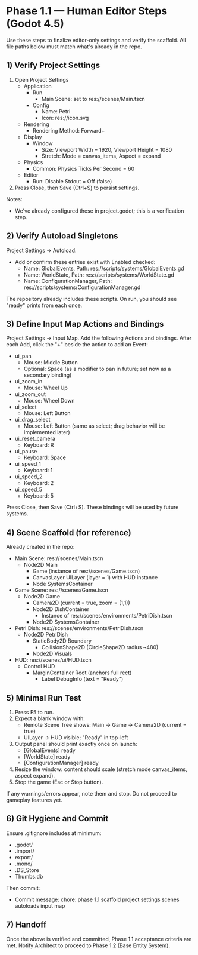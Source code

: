# Phase 1.1 — Human Editor Steps (Godot 4.5)

Use these steps to finalize editor-only settings and verify the scaffold. All file paths below must match what's already in the repo.

## 1) Verify Project Settings

1. Open Project Settings
   - Application
     - Run
       - Main Scene: set to res://scenes/Main.tscn
     - Config
       - Name: Petri
       - Icon: res://icon.svg
   - Rendering
     - Rendering Method: Forward+
   - Display
     - Window
       - Size: Viewport Width = 1920, Viewport Height = 1080
       - Stretch: Mode = canvas_items, Aspect = expand
   - Physics
     - Common: Physics Ticks Per Second = 60
   - Editor
     - Run: Disable Stdout = Off (false)
2. Press Close, then Save (Ctrl+S) to persist settings.

Notes:
- We've already configured these in project.godot; this is a verification step.

## 2) Verify Autoload Singletons

Project Settings → Autoload:
- Add or confirm these entries exist with Enabled checked:
  - Name: GlobalEvents, Path: res://scripts/systems/GlobalEvents.gd
  - Name: WorldState, Path: res://scripts/systems/WorldState.gd
  - Name: ConfigurationManager, Path: res://scripts/systems/ConfigurationManager.gd

The repository already includes these scripts. On run, you should see "ready" prints from each once.

## 3) Define Input Map Actions and Bindings

Project Settings → Input Map. Add the following Actions and bindings. After each Add, click the "+" beside the action to add an Event:

- ui_pan
  - Mouse: Middle Button
  - Optional: Space (as a modifier to pan in future; set now as a secondary binding)
- ui_zoom_in
  - Mouse: Wheel Up
- ui_zoom_out
  - Mouse: Wheel Down
- ui_select
  - Mouse: Left Button
- ui_drag_select
  - Mouse: Left Button (same as select; drag behavior will be implemented later)
- ui_reset_camera
  - Keyboard: R
- ui_pause
  - Keyboard: Space
- ui_speed_1
  - Keyboard: 1
- ui_speed_2
  - Keyboard: 2
- ui_speed_5
  - Keyboard: 5

Press Close, then Save (Ctrl+S). These bindings will be used by future systems.

## 4) Scene Scaffold (for reference)

Already created in the repo:
- Main Scene: res://scenes/Main.tscn
  - Node2D Main
    - Game (instance of res://scenes/Game.tscn)
    - CanvasLayer UILayer (layer = 1) with HUD instance
    - Node SystemsContainer
- Game Scene: res://scenes/Game.tscn
  - Node2D Game
    - Camera2D (current = true, zoom = (1,1))
    - Node2D DishContainer
      - Instance of res://scenes/environments/PetriDish.tscn
    - Node2D SystemsContainer
- Petri Dish: res://scenes/environments/PetriDish.tscn
  - Node2D PetriDish
    - StaticBody2D Boundary
      - CollisionShape2D (CircleShape2D radius ~480)
    - Node2D Visuals
- HUD: res://scenes/ui/HUD.tscn
  - Control HUD
    - MarginContainer Root (anchors full rect)
      - Label DebugInfo (text = "Ready")

## 5) Minimal Run Test

1. Press F5 to run.
2. Expect a blank window with:
   - Remote Scene Tree shows: Main → Game → Camera2D (current = true)
   - UILayer → HUD visible; "Ready" in top-left
3. Output panel should print exactly once on launch:
   - [GlobalEvents] ready
   - [WorldState] ready
   - [ConfigurationManager] ready
4. Resize the window: content should scale (stretch mode canvas_items, aspect expand).
5. Stop the game (Esc or Stop button).

If any warnings/errors appear, note them and stop. Do not proceed to gameplay features yet.

## 6) Git Hygiene and Commit

Ensure .gitignore includes at minimum:
- .godot/
- .import/
- export/
- .mono/
- .DS_Store
- Thumbs.db

Then commit:
- Commit message: chore: phase 1.1 scaffold project settings scenes autoloads input map

## 7) Handoff

Once the above is verified and committed, Phase 1.1 acceptance criteria are met. Notify Architect to proceed to Phase 1.2 (Base Entity System).
